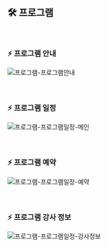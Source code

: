 ## 🛠 프로그램
<br>

### ⚡ 프로그램 안내
![프로그램-프로그램안내](https://github.com/user-attachments/assets/720022fc-c439-465a-ae95-7b48ec0a4e20)
<br>
<br>
<br>

### ⚡ 프로그램 일정
![프로그램-프로그램일정-메인](https://github.com/user-attachments/assets/37163b74-e156-4037-82d1-d3b3598be6b1)
<br>
<br>
<br>

### ⚡ 프로그램 예약
![프로그램-프로그램일정-예약](https://github.com/user-attachments/assets/606a29b1-5450-4c60-a20e-c9fcf0b09556)
<br>
<br>
<br>

### ⚡ 프로그램 강사 정보
![프로그램-프로그램일정-강사정보](https://github.com/user-attachments/assets/b7afd1f7-b8a9-4862-9165-f592de603ad1)
